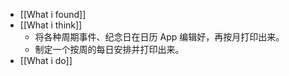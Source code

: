- [[What i found]]
- [[What i think]]
	- 将各种周期事件、纪念日在日历 App 编辑好，再按月打印出来。
	- 制定一个按周的每日安排并打印出来。
- [[What i do]]